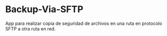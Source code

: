 # Backup-Via-SFTP
App para realizar copia de seguridad de archivos en una ruta en protocolo SFTP a otra ruta en red.
